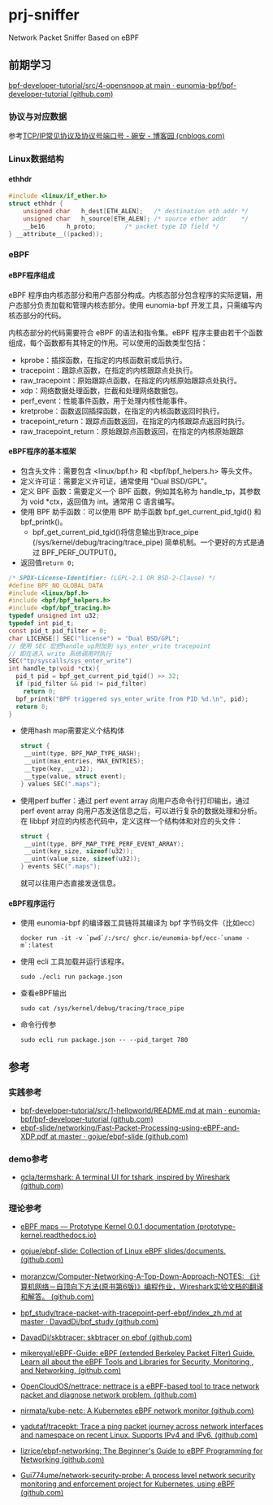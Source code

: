# prj-sniffer
Network Packet Sniffer Based on eBPF

## 前期学习

[bpf-developer-tutorial/src/4-opensnoop at main · eunomia-bpf/bpf-developer-tutorial (github.com)](https://github.com/eunomia-bpf/bpf-developer-tutorial/tree/main/src/4-opensnoop)

### 协议与对应数据

参考[TCP/IP常见协议及协议号端口号 - 碗安 - 博客园 (cnblogs.com)](https://www.cnblogs.com/cqwangye/p/12714676.html)

### Linux数据结构

#### ethhdr

```c
#include <linux/if_ether.h>
struct ethhdr {
	unsigned char	h_dest[ETH_ALEN];	/* destination eth addr	*/
	unsigned char	h_source[ETH_ALEN];	/* source ether addr	*/
	__be16		h_proto;		/* packet type ID field	*/
} __attribute__((packed));
```



### eBPF

#### eBPF程序组成

eBPF 程序由内核态部分和用户态部分构成。内核态部分包含程序的实际逻辑，用户态部分负责加载和管理内核态部分。使用 eunomia-bpf 开发工具，只需编写内核态部分的代码。

内核态部分的代码需要符合 eBPF 的语法和指令集。eBPF 程序主要由若干个函数组成，每个函数都有其特定的作用。可以使用的函数类型包括：

- kprobe：插探函数，在指定的内核函数前或后执行。
- tracepoint：跟踪点函数，在指定的内核跟踪点处执行。
- raw_tracepoint：原始跟踪点函数，在指定的内核原始跟踪点处执行。
- xdp：网络数据处理函数，拦截和处理网络数据包。
- perf_event：性能事件函数，用于处理内核性能事件。
- kretprobe：函数返回插探函数，在指定的内核函数返回时执行。
- tracepoint_return：跟踪点函数返回，在指定的内核跟踪点返回时执行。
- raw_tracepoint_return：原始跟踪点函数返回，在指定的内核原始跟踪

#### eBPF程序的基本框架

- 包含头文件：需要包含 <linux/bpf.h> 和 <bpf/bpf_helpers.h> 等头文件。
- 定义许可证：需要定义许可证，通常使用 "Dual BSD/GPL"。
- 定义 BPF 函数：需要定义一个 BPF 函数，例如其名称为 handle_tp，其参数为 void *ctx，返回值为 int。通常用 C 语言编写。
- 使用 BPF 助手函数：可以使用 BPF 助手函数 bpf_get_current_pid_tgid() 和 bpf_printk()。
  - bpf_get_current_pid_tgid()将信息输出到trace_pipe (/sys/kernel/debug/tracing/trace_pipe) 简单机制。一个更好的方式是通过 BPF_PERF_OUTPUT()。
- 返回值`return 0;`

```c
/* SPDX-License-Identifier: (LGPL-2.1 OR BSD-2-Clause) */
#define BPF_NO_GLOBAL_DATA
#include <linux/bpf.h>
#include <bpf/bpf_helpers.h>
#include <bpf/bpf_tracing.h>
typedef unsigned int u32;
typedef int pid_t;
const pid_t pid_filter = 0;
char LICENSE[] SEC("license") = "Dual BSD/GPL";
// 使用 SEC 宏把handle_up附加到 sys_enter_write tracepoint
// 即在进入 write 系统调用时执行
SEC("tp/syscalls/sys_enter_write")
int handle_tp(void *ctx){
  pid_t pid = bpf_get_current_pid_tgid() >> 32;
  if (pid_filter && pid != pid_filter)
    return 0;
  bpf_printk("BPF triggered sys_enter_write from PID %d.\n", pid);
  return 0;
}
```

+ 使用hash map需要定义个结构体

  ```c
  struct {
   __uint(type, BPF_MAP_TYPE_HASH);
   __uint(max_entries, MAX_ENTRIES);
   __type(key, __u32);
   __type(value, struct event);
  } values SEC(".maps");
  ```

+ 使用perf buffer：通过 perf event array 向用户态命令行打印输出，通过 perf event array 向用户态发送信息之后，可以进行复杂的数据处理和分析。在 libbpf 对应的内核态代码中，定义这样一个结构体和对应的头文件：

  ```c
  struct {
   __uint(type, BPF_MAP_TYPE_PERF_EVENT_ARRAY);
   __uint(key_size, sizeof(u32));
   __uint(value_size, sizeof(u32));
  } events SEC(".maps");
  ```

  就可以往用户态直接发送信息。

#### eBPF程序运行

+ 使用 eunomia-bpf 的编译器工具链将其编译为 bpf 字节码文件（比如ecc）

  ```shell
  docker run -it -v `pwd`/:/src/ ghcr.io/eunomia-bpf/ecc-`uname -m`:latest
  ```

+ 使用 ecli 工具加载并运行该程序。

  ```shell
  sudo ./ecli run package.json
  ```

+ 查看eBPF输出

  ```shell
  sudo cat /sys/kernel/debug/tracing/trace_pipe
  ```

+ 命令行传参

  ```shell
  sudo ecli run package.json -- --pid_target 780
  ```

  

## 参考

### 实践参考

+ [bpf-developer-tutorial/src/1-helloworld/README.md at main · eunomia-bpf/bpf-developer-tutorial (github.com)](https://github.com/eunomia-bpf/bpf-developer-tutorial/blob/main/src/1-helloworld/README.md)
+ [ebpf-slide/networking/Fast-Packet-Processing-using-eBPF-and-XDP.pdf at master · gojue/ebpf-slide (github.com)](https://github.com/gojue/ebpf-slide/blob/master/networking/Fast-Packet-Processing-using-eBPF-and-XDP.pdf)

### demo参考

+ [gcla/termshark: A terminal UI for tshark, inspired by Wireshark (github.com)](https://github.com/gcla/termshark)

### 理论参考

+ [eBPF maps — Prototype Kernel 0.0.1 documentation (prototype-kernel.readthedocs.io)](https://prototype-kernel.readthedocs.io/en/latest/bpf/ebpf_maps.html)

+ [gojue/ebpf-slide: Collection of Linux eBPF slides/documents. (github.com)](https://github.com/gojue/ebpf-slide)

+ [moranzcw/Computer-Networking-A-Top-Down-Approach-NOTES: 《计算机网络－自顶向下方法(原书第6版)》编程作业，Wireshark实验文档的翻译和解答。 (github.com)](https://github.com/moranzcw/Computer-Networking-A-Top-Down-Approach-NOTES)

+ [bpf_study/trace-packet-with-tracepoint-perf-ebpf/index_zh.md at master · DavadDi/bpf_study (github.com)](https://github.com/DavadDi/bpf_study/blob/master/trace-packet-with-tracepoint-perf-ebpf/index_zh.md)

+ [DavadDi/skbtracer: skbtracer on ebpf (github.com)](https://github.com/DavadDi/skbtracer)
+ [mikeroyal/eBPF-Guide: eBPF (extended Berkeley Packet Filter) Guide. Learn all about the eBPF Tools and Libraries for Security, Monitoring , and Networking. (github.com)](https://github.com/mikeroyal/eBPF-Guide#books--tutorials)
+ [OpenCloudOS/nettrace: nettrace is a eBPF-based tool to trace network packet and diagnose network problem. (github.com)](https://github.com/OpenCloudOS/nettrace)
+ [nirmata/kube-netc: A Kubernetes eBPF network monitor (github.com)](https://github.com/nirmata/kube-netc)
+ [yadutaf/tracepkt: Trace a ping packet journey across network interfaces and namespace on recent Linux. Supports IPv4 and IPv6. (github.com)](https://github.com/yadutaf/tracepkt)
+ [lizrice/ebpf-networking: The Beginner's Guide to eBPF Programming for Networking (github.com)](https://github.com/lizrice/ebpf-networking)
+ [Gui774ume/network-security-probe: A process level network security monitoring and enforcement project for Kubernetes, using eBPF (github.com)](https://github.com/Gui774ume/network-security-probe)
